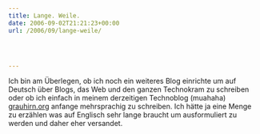 ```yaml
---
title: Lange. Weile.
date: 2006-09-02T21:21:23+00:00
url: /2006/09/lange-weile/




---
```

Ich bin am Überlegen, ob ich noch ein weiteres Blog einrichte um auf Deutsch über Blogs, das Web und den ganzen Technokram zu schreiben oder ob ich einfach in meinem derzeitigen Technoblog (muahaha) [grauhirn.org][1] anfange mehrsprachig zu schreiben. Ich hätte ja eine Menge zu erzählen was auf Englisch sehr lange braucht um ausformuliert zu werden und daher eher versandet.

 [1]: http://grauhirn.org/
